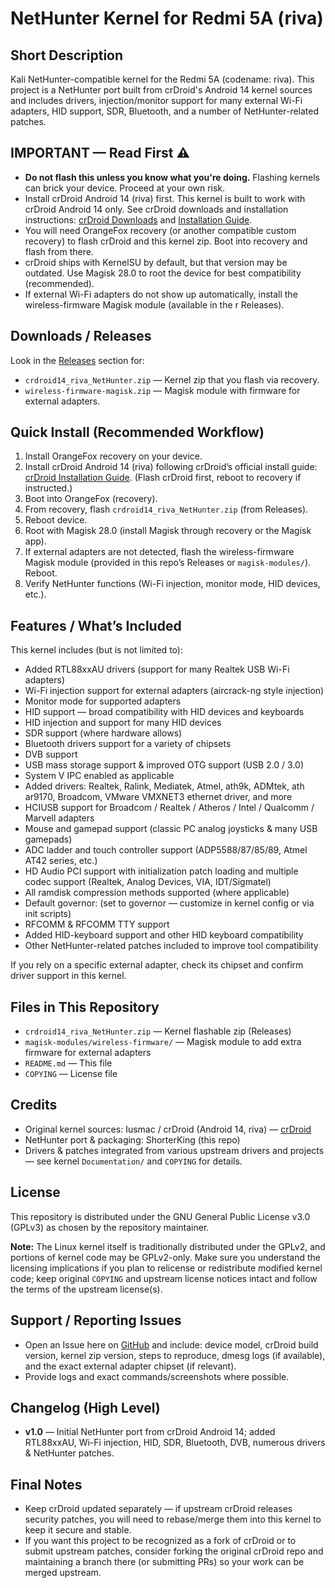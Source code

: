 # NetHunter Kernel for Redmi 5A (riva)

## Short Description
Kali NetHunter-compatible kernel for the Redmi 5A (codename: riva). This project is a NetHunter port built from crDroid's Android 14 kernel sources and includes drivers, injection/monitor support for many external Wi-Fi adapters, HID support, SDR, Bluetooth, and a number of NetHunter-related patches.

## IMPORTANT — Read First ⚠️
- **Do not flash this unless you know what you're doing.** Flashing kernels can brick your device. Proceed at your own risk.
- Install crDroid Android 14 (riva) first. This kernel is built to work with crDroid Android 14 only. See crDroid downloads and installation instructions: [crDroid Downloads](https://crdroid.net/rova/10) and [Installation Guide](https://crdroid.net/rova/10/install).
- You will need OrangeFox recovery (or another compatible custom recovery) to flash crDroid and this kernel zip. Boot into recovery and flash from there.
- crDroid ships with KernelSU by default, but that version may be outdated. Use Magisk 28.0 to root the device for best compatibility (recommended).
- If external Wi-Fi adapters do not show up automatically, install the wireless-firmware Magisk module (available in the r Releases).

## Downloads / Releases
Look in the [Releases](https://github.com/ShorterKing/Nethunter-Kernel-Redmi5A-Riva/releases) section for:
- `crdroid14_riva_NetHunter.zip` — Kernel zip that you flash via recovery.
- `wireless-firmware-magisk.zip` — Magisk module with firmware for external adapters.

## Quick Install (Recommended Workflow)
1. Install OrangeFox recovery on your device.
2. Install crDroid Android 14 (riva) following crDroid’s official install guide: [crDroid Installation Guide](https://crdroid.net/rova/10/install). (Flash crDroid first, reboot to recovery if instructed.)
3. Boot into OrangeFox (recovery).
4. From recovery, flash `crdroid14_riva_NetHunter.zip` (from Releases).
5. Reboot device.
6. Root with Magisk 28.0 (install Magisk through recovery or the Magisk app).
7. If external adapters are not detected, flash the wireless-firmware Magisk module (provided in this repo’s Releases or `magisk-modules/`). Reboot.
8. Verify NetHunter functions (Wi-Fi injection, monitor mode, HID devices, etc.).

## Features / What’s Included
This kernel includes (but is not limited to):
- Added RTL88xxAU drivers (support for many Realtek USB Wi-Fi adapters)
- Wi-Fi injection support for external adapters (aircrack-ng style injection)
- Monitor mode for supported adapters
- HID support — broad compatibility with HID devices and keyboards
- HID injection and support for many HID devices
- SDR support (where hardware allows)
- Bluetooth drivers support for a variety of chipsets
- DVB support
- USB mass storage support & improved OTG support (USB 2.0 / 3.0)
- System V IPC enabled as applicable
- Added drivers: Realtek, Ralink, Mediatek, Atmel, ath9k, ADMtek, ath ar9170, Broadcom, VMware VMXNET3 ethernet driver, and more
- HCIUSB support for Broadcom / Realtek / Atheros / Intel / Qualcomm / Marvell adapters
- Mouse and gamepad support (classic PC analog joysticks & many USB gamepads)
- ADC ladder and touch controller support (ADP5588/87/85/89, Atmel AT42 series, etc.)
- HD Audio PCI support with initialization patch loading and multiple codec support (Realtek, Analog Devices, VIA, IDT/Sigmatel)
- All ramdisk compression methods supported (where applicable)
- Default governor: (set to governor — customize in kernel config or via init scripts)
- RFCOMM & RFCOMM TTY support
- Added HID-keyboard support and other HID keyboard compatibility
- Other NetHunter-related patches included to improve tool compatibility

If you rely on a specific external adapter, check its chipset and confirm driver support in this kernel.

## Files in This Repository
- `crdroid14_riva_NetHunter.zip` — Kernel flashable zip (Releases)
- `magisk-modules/wireless-firmware/` — Magisk module to add extra firmware for external adapters
- `README.md` — This file
- `COPYING` — License file

## Credits
- Original kernel sources: Iusmac / crDroid (Android 14, riva) — [crDroid](https://crdroid.net/rova/10)
- NetHunter port & packaging: ShorterKing (this repo)
- Drivers & patches integrated from various upstream drivers and projects — see kernel `Documentation/` and `COPYING` for details.

## License
This repository is distributed under the GNU General Public License v3.0 (GPLv3) as chosen by the repository maintainer.

**Note:** The Linux kernel itself is traditionally distributed under the GPLv2, and portions of kernel code may be GPLv2-only. Make sure you understand the licensing implications if you plan to relicense or redistribute modified kernel code; keep original `COPYING` and upstream license notices intact and follow the terms of the upstream license(s).

## Support / Reporting Issues
- Open an Issue here on [GitHub](https://github.com/ShorterKing/Nethunter-Kernel-Redmi5A-Riva/issues) and include: device model, crDroid build version, kernel zip version, steps to reproduce, dmesg logs (if available), and the exact external adapter chipset (if relevant).
- Provide logs and exact commands/screenshots where possible.

## Changelog (High Level)
- **v1.0** — Initial NetHunter port from crDroid Android 14; added RTL88xxAU, Wi-Fi injection, HID, SDR, Bluetooth, DVB, numerous drivers & NetHunter patches.


## Final Notes
- Keep crDroid updated separately — if upstream crDroid releases security patches, you will need to rebase/merge them into this kernel to keep it secure and stable.
- If you want this project to be recognized as a fork of crDroid or to submit upstream patches, consider forking the original crDroid repo and maintaining a branch there (or submitting PRs) so your work can be merged upstream.
